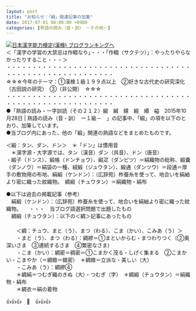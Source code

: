 ```yaml
---
layout: post
title: "お知らせ：「緞」関連記事の加筆"
date: 2017-07-01 00:00:00 +0900
categories: [熟語の読み（音・訓）　－その他－]
---
```


[![](/syuusyuu9701/assets/images/お知らせ：「緞」関連記事の加筆-br_c_3028_1.gif)](http://blog.with2.net/link.php?1659096:3028 "日本漢字能力検定(漢検) ブログランキングへ")[日本漢字能力検定(漢検) ブログランキングへ](http://blog.with2.net/link.php?1659096:3028)  
＜「漢字の学習の大禁忌は作輟なり」・・・「作輟（サクテツ）」：やったりやらなかったりすること・・・＞  
・・・・・・・・・・・・・・・・・・・・・・・・・・・・・・・・・・・・・・・・・・・・・・・・・・・・・・・・・  
☆☆☆今年のテーマ：①漢検１級１９９点以上　②好きな古代史の研究深化（古田説の研究）　③（非公開）　☆☆☆　　  
・・・・・・・・・・・・・・・・・・・・・・・・・・・・・・・・・・・・・・・・・・・・・・・・・・・・・・・・・  
●「熟語の読み・一字訓読（その２１２）綟　緘　緤　緞　緡　縊　2015年10月28日 | 熟語の読み（音・訓）　ー１級－　」の記事中、「緞」の項を以下のとおり、加筆しています。  
●当ブログ内にあった、他の「緞」関連の熟語などをまとめたものです。  
  
＜緞：タン、ダン、ドン＞　＊「ドン」は慣用音　  
　＊漢字源・大字源では、タン（漢音）ダン（呉音）、ドン（唐音）  
・緞子（ドンス）、緞帳（ドンチョウ）、緞疋（ダンピツ）＝絹織物の総称、緞囊（ダンノウ）＝絹袋の一種、絨緞（ジュウタン）、緞通（ダンツウ）＝段通＝厚手の敷物用の布地、絹緞（ケンドン）：（広辞苑）柞蚕糸を使って、地合いを絹紬より密に織った紋織物。　綢緞（チュウタン）＝絹織物・絹布  
  
●以下は過去の掲載記事（参考）  
　絹緞（ケンドン）：（広辞苑）柞蚕糸を使って、地合いを絹紬より密に織った紋織物。　　・・・　当ブログ語選択問題で出題したもの  
　綢緞（チュウタン）：以下の＜綢＞記事にあったもの  
　  
　　＜綢：チュウ、まと（う）、まつ（わる）、こま（かい）、こみあ（う）＞  
　　・まと（う）、まつ（わる）：綢繆＝①まといからむ・まつわりつく（②奥深いさま　③連続するさま　④繁密なさま）  
　　・こま（かい）：綢密＝稠密＝①こまかく茂る・しげく集まる　②こまかい・こまやか（＝綢緻＝緻密）　＊綢緻＝立派な・美しい（大）  
　　・こみあ（う）：綢繆④  
　　＊綢絹＝つむぎ織のきぬ（大）・つむぎ（字）　＊綢緞（チュウタン）＝絹織物・絹布  
　　＊綢衣＝絹の着物　  
  
👍👍👍　🐔　👍👍👍